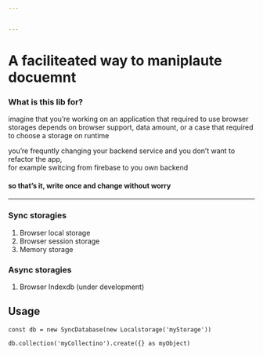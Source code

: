 ```yaml
---


---
```


<h1 id="a-faciliteated-way-to-maniplaute-docuemnt">A faciliteated way to maniplaute docuemnt</h1>
<h3 id="what-is-this-lib-for">What is this lib for?</h3>
<p>imagine that you’re working on an application that required to use browser storages depends on browser support, data amount, or a case that required to choose a storage on runtime</p>
<p>you’re frequntly changing your backend service and you don’t want to refactor the app,<br>
for example switcing from firebase to you own backend</p>
<h4 id="so-thats-it-write-once-and-change-without-worry">so that’s it, write once and change without worry</h4>
<hr>
<h3 id="sync-storagies">Sync storagies</h3>
<ol>
<li>Browser local storage</li>
<li>Browser session storage</li>
<li>Memory storage</li>
</ol>
<h3 id="async-storagies">Async storagies</h3>
<ol>
<li>Browser Indexdb (under development)</li>
</ol>
<h2 id="usage">Usage</h2>
<p><code>const db = new SyncDatabase(new Localstorage('myStorage'))</code></p>
<p><code>db.collection('myCollectino').create({} as myObject)</code></p>

